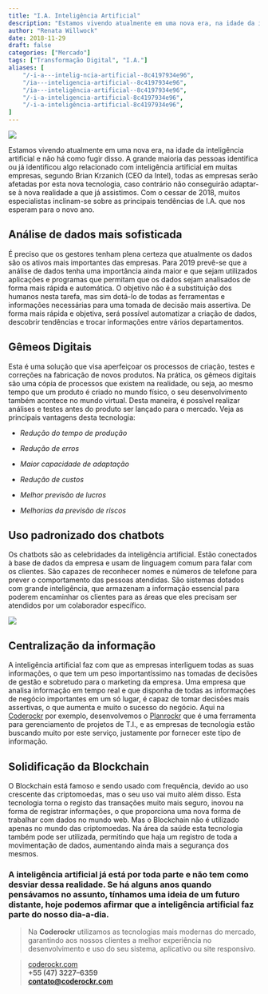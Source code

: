 ```yaml
---
title: "I.A. Inteligência Artificial"
description: "Estamos vivendo atualmente em uma nova era, na idade da inteligência artificial e não há como fugir disso. A grande maioria das pessoas identifica ou já identificou algo relacionado com inteligência artificial em muitas empresas..."
author: "Renata Willwock"
date: 2018-11-29
draft: false
categories: ["Mercado"]
tags: ["Transformação Digital", "I.A."]
aliases: [
    "/-i-a---intelig-ncia-artificial--8c4197934e96",
	"/ia---inteligencia-artificial--8c4197934e96",
	"/ia---inteligência-artificial--8c4197934e96",
    "/-i-a-inteligencia-artificial-8c4197934e96",
    "/-i-a-inteligência-artificial-8c4197934e96",
]
---
```


![](https://cdn-images-1.medium.com/max/2000/1*19n63dlE5CAZMdcyduJZlQ.jpeg)

Estamos vivendo atualmente em uma nova era, na idade da inteligência artificial e não há como fugir disso. A grande maioria das pessoas identifica ou já identificou algo relacionado com inteligência artificial em muitas empresas, segundo Brian Krzanich (CEO da Intel), todas as empresas serão afetadas por esta nova tecnologia, caso contrário não conseguirão adaptar-se à nova realidade a que já assistimos. Com o cessar de 2018, muitos especialistas inclinam-se sobre as principais tendências de I.A. que nos esperam para o novo ano.

## Análise de dados mais sofisticada

É preciso que os gestores tenham plena certeza que atualmente os dados são os ativos mais importantes das empresas. Para 2019 prevê-se que a análise de dados tenha uma importância ainda maior e que sejam utilizados aplicações e programas que permitam que os dados sejam analisados de forma mais rápida e automática. O objetivo não é a substituição dos humanos nesta tarefa, mas sim dotá-lo de todas as ferramentas e informações necessárias para uma tomada de decisão mais assertiva. De forma mais rápida e objetiva, será possível automatizar a criação de dados, descobrir tendências e trocar informações entre vários departamentos.

## Gêmeos Digitais

Esta é uma solução que visa aperfeiçoar os processos de criação, testes e correções na fabricação de novos produtos. Na prática, os gêmeos digitais são uma cópia de processos que existem na realidade, ou seja, ao mesmo tempo que um produto é criado no mundo físico, o seu desenvolvimento também acontece no mundo virtual. Desta maneira, é possível realizar análises e testes antes do produto ser lançado para o mercado. Veja as principais vantagens desta tecnologia:

* *Redução do tempo de produção*

* *Redução de erros*

* *Maior capacidade de adaptação*

* *Redução de custos*

* *Melhor previsão de lucros*

* *Melhorias da previsão de riscos*

## Uso padronizado dos chatbots

Os chatbots são as celebridades da inteligência artificial. Estão conectados à base de dados da empresa e usam de linguagem comum para falar com os clientes. São capazes de reconhecer nomes e números de telefone para prever o comportamento das pessoas atendidas. São sistemas dotados com grande inteligência, que armazenam a informação essencial para poderem encaminhar os clientes para as áreas que eles precisam ser atendidos por um colaborador específico.

![](https://cdn-images-1.medium.com/max/2000/1*EI6Q6on4DqLai4bgh249Ew.png)

## Centralização da informação

A inteligência artificial faz com que as empresas interliguem todas as suas informações, o que tem um peso importantíssimo nas tomadas de decisões de gestão e sobretudo para o marketing da empresa. Uma empresa que analisa informação em tempo real e que disponha de todas as informações de negócio importantes em um só lugar, é capaz de tomar decisões mais assertivas, o que aumenta e muito o sucesso do negócio. Aqui na [Coderockr](http://www.coderockr.com) por exemplo, desenvolvemos o [Planrockr](http://www.planrockr.com) que é uma ferramenta para gerenciamento de projetos de T.I., e as empresas de tecnologia estão buscando muito por este serviço, justamente por fornecer este tipo de informação.

## Solidificação da Blockchain

O Blockchain está famoso e sendo usado com frequência, devido ao uso crescente das criptomoedas, mas o seu uso vai muito além disso. Esta tecnologia torna o registo das transações muito mais seguro, inovou na forma de registrar informações, o que proporciona uma nova forma de trabalhar com dados no mundo web. Mas o Blockchain não é utilizado apenas no mundo das criptomoedas. Na área da saúde esta tecnologia também pode ser utilizada, permitindo que haja um registro de toda a movimentação de dados, aumentando ainda mais a segurança dos mesmos.

### A inteligência artificial já está por toda parte e não tem como desviar dessa realidade. Se há alguns anos quando pensávamos no assunto, tínhamos uma ideia de um futuro distante, hoje podemos afirmar que a inteligência artificial faz parte do nosso dia-a-dia.

> Na **Coderockr** utilizamos as tecnologias mais modernas do mercado, garantindo aos nossos clientes a melhor experiência no desenvolvimento e uso do seu sistema, aplicativo ou site responsivo.<br>

> [coderockr.com](http://www.coderockr.com) <br>
> **+55 (47) 3227–6359**<br>
> **contato@coderockr.com**

